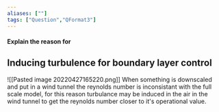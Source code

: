 ```yaml
---
aliases: [""]
tags: ["Question","QFormat3"]
---
```


#### Explain the reason for
## Inducing turbulence for boundary layer control
![[Pasted image 20220427165220.png]]
When something is downscaled and put in a wind tunnel the reynolds number is inconsistant with the full scale model, for this reason turbulance may be induced in the air in the wind tunnel to get the reynolds number closer to it's operational value. 